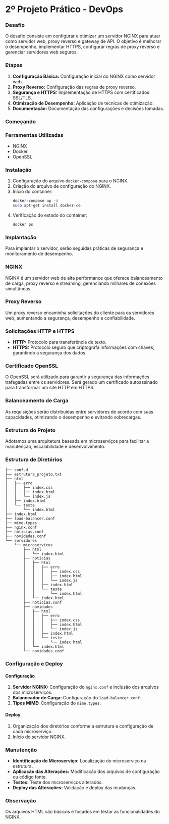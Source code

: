 # 2º Projeto Prático - DevOps

### Desafio

O desafio consiste em configurar e otimizar um servidor NGINX para atuar como servidor web, proxy reverso e gateway de API. O objetivo é melhorar o desempenho, implementar HTTPS, configurar regras de proxy reverso e gerenciar servidores web seguros.

### Etapas

1. **Configuração Básica:** Configuração inicial do NGINX como servidor web.
2. **Proxy Reverso:** Configuração das regras de proxy reverso.
3. **Segurança e HTTPS:** Implementação de HTTPS com certificados SSL/TLS.
4. **Otimização de Desempenho:** Aplicação de técnicas de otimização.
5. **Documentação:** Documentação das configurações e decisões tomadas.

### Começando

### Ferramentas Utilizadas

- NGINX
- Docker
- OpenSSL

### Instalação

1. Configuração do arquivo `docker-compose` para o NGINX.
2. Criação do arquivo de configuração do NGINX.
3. Início do container:
   ```sh
   docker-compose up -d
   sudo apt-get install docker-ce
   ```
4. Verificação do estado do container:
   ```sh
   docker ps
   ```

### Implantação

Para implantar o servidor, serão seguidas práticas de segurança e monitoramento de desempenho.

### NGINX

NGINX é um servidor web de alta performance que oferece balanceamento de carga, proxy reverso e streaming, gerenciando milhares de conexões simultâneas.

### Proxy Reverso

Um proxy reverso encaminha solicitações do cliente para os servidores web, aumentando a segurança, desempenho e confiabilidade.

### Solicitações HTTP e HTTPS

- **HTTP:** Protocolo para transferência de texto.
- **HTTPS:** Protocolo seguro que criptografa informações com chaves, garantindo a segurança dos dados.

### Certificado OpenSSL

O OpenSSL será utilizado para garantir a segurança das informações trafegadas entre os servidores. Será gerado um certificado autoassinado para transformar um site HTTP em HTTPS.

### Balanceamento de Carga

As requisições serão distribuídas entre servidores de acordo com suas capacidades, otimizando o desempenho e evitando sobrecargas.

### Estrutura do Projeto

Adotamos uma arquitetura baseada em microserviços para facilitar a manutenção, escalabilidade e desenvolvimento.

### Estrutura de Diretórios

```
├── conf.d
├── estrutura_projeto.txt
├── html
│   ├── erro
│   │   ├── index.css
│   │   ├── index.html
│   │   └── index.js
│   ├── index.html
│   └── teste
│       └── index.html
├── index.html
├── load-balancer.conf
├── mime.types
├── nginx.conf
├── noticias.conf
├── novidades.conf
└── servidores
    └── microservicos
        ├── html
        │   └── index.html
        ├── noticias
        │   ├── html
        │   │   ├── erro
        │   │   │   ├── index.css
        │   │   │   ├── index.html
        │   │   │   └── index.js
        │   │   ├── index.html
        │   │   └── teste
        │   │       └── index.html
        │   └── index.html
        ├── noticias.conf
        ├── novidades
        │   ├── html
        │   │   ├── erro
        │   │   │   ├── index.css
        │   │   │   ├── index.html
        │   │   │   └── index.js
        │   │   ├── index.html
        │   │   └── teste
        │   │       └── index.html
        │   └── index.html
        └── novidades.conf
```

### Configuração e Deploy

#### Configuração

1. **Servidor NGINX:** Configuração do `nginx.conf` e inclusão dos arquivos dos microserviços.
2. **Balanceador de Carga:** Configuração do `load-balancer.conf`.
3. **Tipos MIME:** Configuração do `mime.types`.

#### Deploy

1. Organização dos diretórios conforme a estrutura e configuração de cada microserviço.
2. Início do servidor NGINX.

### Manutenção

- **Identificação do Microserviço:** Localização do microserviço na estrutura.
- **Aplicação das Alterações:** Modificação dos arquivos de configuração ou código fonte.
- **Testes:** Teste dos microserviços alterados.
- **Deploy das Alterações:** Validação e deploy das mudanças.

### Observação

Os arquivos HTML são básicos e focados em testar as funcionalidades do NGINX.
